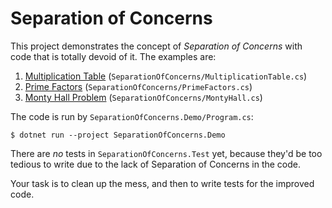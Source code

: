 # Separation of Concerns

This project demonstrates the concept of _Separation of Concerns_ with code that
is totally devoid of it. The examples are:

1. [Multiplication Table](https://www.mathsisfun.com/tables.html)
(`SeparationOfConcerns/MultiplicationTable.cs`)
2. [Prime Factors](https://www.mathsisfun.com/prime-factorization.html)
(`SeparationOfConcerns/PrimeFactors.cs`)
3. [Monty Hall Problem](https://en.wikipedia.org/wiki/Monty_Hall_problem)
(`SeparationOfConcerns/MontyHall.cs`)

The code is run by `SeparationOfConcerns.Demo/Program.cs`:

    $ dotnet run --project SeparationOfConcerns.Demo

There are _no_ tests in `SeparationOfConcerns.Test` yet, because they'd be too
tedious to write due to the lack of Separation of Concerns in the code.

Your task is to clean up the mess, and then to write tests for the improved code.